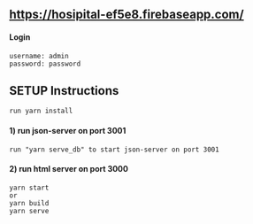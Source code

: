 ## https://hosipital-ef5e8.firebaseapp.com/
    
#### Login
    username: admin
    password: password


## SETUP Instructions

`run yarn install`

#### 1) run json-server on port 3001 
    run "yarn serve_db" to start json-server on port 3001
#### 2) run html server on port 3000
    yarn start
    or
    yarn build 
    yarn serve
